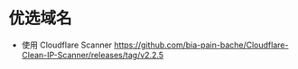 # 优选域名
* 使用 Cloudflare Scanner
  <https://github.com/bia-pain-bache/Cloudflare-Clean-IP-Scanner/releases/tag/v2.2.5>
